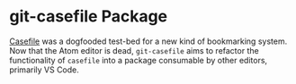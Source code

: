 # git-casefile Package

[Casefile][casefile] was a dogfooded test-bed for a new kind of bookmarking system.  Now that the Atom editor is dead, `git-casefile` aims to refactor the functionality of `casefile` into a package consumable by other editors, primarily VS Code.


[casefile]: https://github.com/rtweeks/casefile
